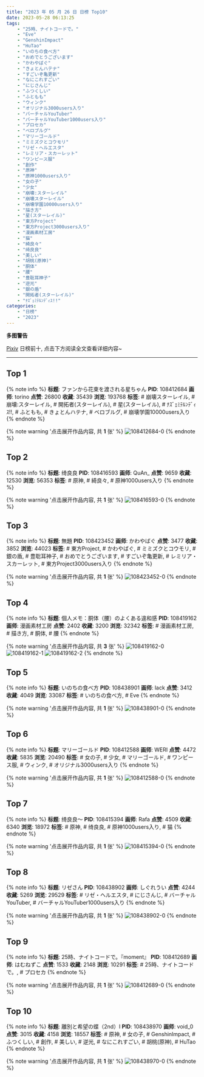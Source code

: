 ```yaml
---
title: "2023 年 05 月 26 日 日榜 Top10"
date: 2023-05-28 06:13:25
tags:
    - "25時、ナイトコードで。"
    - "Eve"
    - "GenshinImpact"
    - "HuTao"
    - "いのちの食べ方"
    - "おめでとうございます"
    - "かわやばぐ"
    - "きょとんハテナ"
    - "すごいぞ亀更新"
    - "なにこれすごい"
    - "にじさんじ"
    - "ふつくしい"
    - "ふともも"
    - "ウィンク"
    - "オリジナル3000users入り"
    - "バーチャルYouTuber"
    - "バーチャルYouTuber1000users入り"
    - "プロセカ"
    - "ベロブルグ"
    - "マリーゴールド"
    - "ミミズクとコウモリ"
    - "リゼ・ヘルエスタ"
    - "レミリア・スカーレット"
    - "ワンピース服"
    - "創作"
    - "原神"
    - "原神1000users入り"
    - "女の子"
    - "少女"
    - "崩壊:スターレイル"
    - "崩壊スターレイル"
    - "崩壊学園10000users入り"
    - "描き方"
    - "星(スターレイル)"
    - "東方Project"
    - "東方Project3000users入り"
    - "漫画素材工房"
    - "猫"
    - "綺良々"
    - "绮良良"
    - "美しい"
    - "胡桃(原神)"
    - "胴体"
    - "腰"
    - "豊聡耳神子"
    - "逆光"
    - "銀の盾"
    - "開拓者(スターレイル)"
    - "ﾅｽﾞｪﾐﾃﾙﾝﾃﾞｨｽ!!"
categories:
    - "日榜"
    - "2023"
---
```


<i class="fa fa-triangle-exclamation"></i>**多图警告**<i class="fa fa-triangle-exclamation"></i>

[Pixiv](https://www.pixiv.net/) 日榜前十, 点击下方阅读全文查看详细内容~

<!-- more -->

---

## Top 1

{% note info %}
**标题**: ファンから花束を渡される星ちゃん
**PID**: 108412684 **画师**: torino
**点赞**: 26800 **收藏**: 35439 **浏览**: 193768
**标签**: # 崩壊スターレイル, # 崩壊:スターレイル, # 開拓者(スターレイル), # 星(スターレイル), # ﾅｽﾞｪﾐﾃﾙﾝﾃﾞｨｽ!!, # ふともも, # きょとんハテナ, # ベロブルグ, # 崩壊学園10000users入り
{% endnote %}

{% note warning '点击展开作品内容, 共 **1** 张' %}
![108412684-0](https://i.pixiv.re/img-original/img/2023/05/25/00/00/38/108412684_p0.jpg)
{% endnote %}

## Top 2

{% note info %}
**标题**: 绮良良
**PID**: 108416593 **画师**: QuAn_
**点赞**: 9659 **收藏**: 12530 **浏览**: 56353
**标签**: # 原神, # 綺良々, # 原神1000users入り
{% endnote %}

{% note warning '点击展开作品内容, 共 **1** 张' %}
![108416593-0](https://i.pixiv.re/img-original/img/2023/05/25/02/46/23/108416593_p0.jpg)
{% endnote %}

## Top 3

{% note info %}
**标题**: 無題
**PID**: 108423452 **画师**: かわやばぐ
**点赞**: 3477 **收藏**: 3852 **浏览**: 44023
**标签**: # 東方Project, # かわやばぐ, # ミミズクとコウモリ, # 銀の盾, # 豊聡耳神子, # おめでとうございます, # すごいぞ亀更新, # レミリア・スカーレット, # 東方Project3000users入り
{% endnote %}

{% note warning '点击展开作品内容, 共 **1** 张' %}
![108423452-0](https://i.pixiv.re/img-original/img/2023/05/25/12/45/26/108423452_p0.jpg)
{% endnote %}

## Top 4

{% note info %}
**标题**: 個人メモ：胴体（腰）のよくある違和感
**PID**: 108419162 **画师**: 漫画素材工房
**点赞**: 2402 **收藏**: 3200 **浏览**: 32342
**标签**: # 漫画素材工房, # 描き方, # 胴体, # 腰
{% endnote %}

{% note warning '点击展开作品内容, 共 **3** 张' %}
![108419162-0](https://i.pixiv.re/img-original/img/2023/05/25/07/00/07/108419162_p0.jpg)
![108419162-1](https://i.pixiv.re/img-original/img/2023/05/25/07/00/07/108419162_p1.jpg)
![108419162-2](https://i.pixiv.re/img-original/img/2023/05/25/07/00/07/108419162_p2.jpg)
{% endnote %}

## Top 5

{% note info %}
**标题**: いのちの食べ方
**PID**: 108438901 **画师**: lack
**点赞**: 3412 **收藏**: 4049 **浏览**: 33087
**标签**: # いのちの食べ方, # Eve
{% endnote %}

{% note warning '点击展开作品内容, 共 **1** 张' %}
![108438901-0](https://i.pixiv.re/img-original/img/2023/05/26/00/00/24/108438901_p0.png)
{% endnote %}

## Top 6

{% note info %}
**标题**: マリーゴールド
**PID**: 108412588 **画师**: WERI
**点赞**: 4472 **收藏**: 5835 **浏览**: 20490
**标签**: # 女の子, # 少女, # マリーゴールド, # ワンピース服, # ウィンク, # オリジナル3000users入り
{% endnote %}

{% note warning '点击展开作品内容, 共 **1** 张' %}
![108412588-0](https://i.pixiv.re/img-original/img/2023/05/25/00/00/09/108412588_p0.png)
{% endnote %}

## Top 7

{% note info %}
**标题**: 绮良良～
**PID**: 108415394 **画师**: Rafa
**点赞**: 4509 **收藏**: 6340 **浏览**: 18972
**标签**: # 原神, # 绮良良, # 原神1000users入り, # 猫
{% endnote %}

{% note warning '点击展开作品内容, 共 **1** 张' %}
![108415394-0](https://i.pixiv.re/img-original/img/2023/05/25/01/37/10/108415394_p0.jpg)
{% endnote %}

## Top 8

{% note info %}
**标题**: リゼさん
**PID**: 108438902 **画师**: しぐれうい
**点赞**: 4244 **收藏**: 5269 **浏览**: 29529
**标签**: # リゼ・ヘルエスタ, # にじさんじ, # バーチャルYouTuber, # バーチャルYouTuber1000users入り
{% endnote %}

{% note warning '点击展开作品内容, 共 **1** 张' %}
![108438902-0](https://i.pixiv.re/img-original/img/2023/05/26/00/00/24/108438902_p0.jpg)
{% endnote %}

## Top 9

{% note info %}
**标题**: 25時、ナイトコードで。『moment』
**PID**: 108412689 **画师**: はむねずこ
**点赞**: 1533 **收藏**: 2148 **浏览**: 10291
**标签**: # 25時、ナイトコードで。, # プロセカ
{% endnote %}

{% note warning '点击展开作品内容, 共 **1** 张' %}
![108412689-0](https://i.pixiv.re/img-original/img/2023/05/25/00/00/40/108412689_p0.png)
{% endnote %}

## Top 10

{% note info %}
**标题**: 離別と希望の蝶（2nd）Ⅰ
**PID**: 108438970 **画师**: void_0
**点赞**: 3015 **收藏**: 4158 **浏览**: 18557
**标签**: # 原神, # 女の子, # GenshinImpact, # ふつくしい, # 創作, # 美しい, # 逆光, # なにこれすごい, # 胡桃(原神), # HuTao
{% endnote %}

{% note warning '点击展开作品内容, 共 **1** 张' %}
![108438970-0](https://i.pixiv.re/img-original/img/2023/05/26/00/00/47/108438970_p0.jpg)
{% endnote %}
